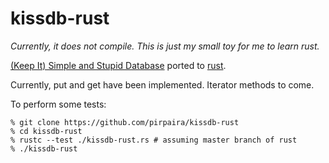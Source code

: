 kissdb-rust
===========

*Currently, it does not compile.  This is just my small toy for me to learn rust.*

[(Keep It) Simple and Stupid Database](https://github.com/zerotier/kissdb.git) ported to [rust](https://github.com/mozilla/rust).

Currently, put and get have been implemented.  Iterator methods to come.

To perform some tests:

    % git clone https://github.com/pirpaira/kissdb-rust
    % cd kissdb-rust
    % rustc --test ./kissdb-rust.rs # assuming master branch of rust
    % ./kissdb-rust

